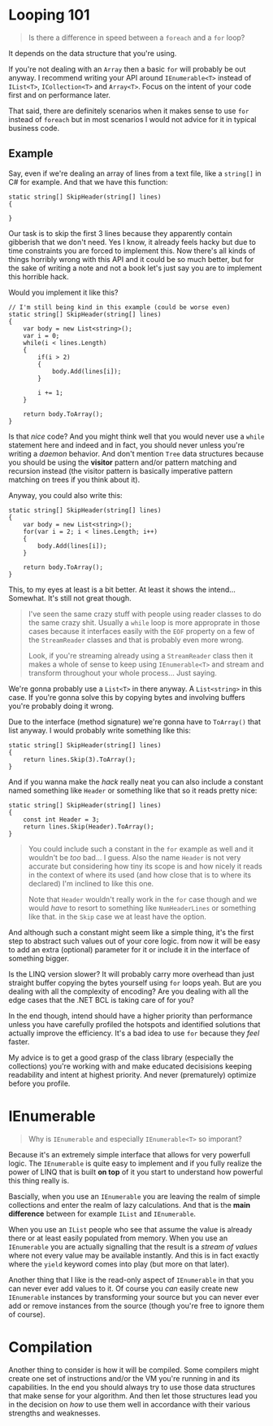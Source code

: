# Looping 101
> Is there a difference in speed between a `foreach` and a `for` loop?

It depends on the data structure that you're using. 

If you're not dealing with an `Array` then a basic `for` will probably 
be out anyway. I recommend writing your API around `IEnumerable<T>`
instead of `IList<T>`, `ICollection<T>` and `Array<T>`. Focus on the 
intent of your code first and on performance later. 

That said, there are definitely scenarios when it makes sense to use
`for` instead of `foreach` but in most scenarios I would not advice 
for it in typical business code.

## Example
Say, even if we're dealing an array of lines from a text file, like a 
`string[]` in C# for example. And that we have this function:

    static string[] SkipHeader(string[] lines)
    {

    }

Our task is to skip the first 3 lines because they apparently 
contain gibberish that we don't need. Yes I know, it already feels
hacky but due to time constraints you are forced to implement
this. Now there's all kinds of things horribly wrong with this API
and it could be so much better, but for the sake of writing a note
and not a book let's just say you are to implement this horrible 
hack.

Would you implement it like this?

    // I'm still being kind in this example (could be worse even)
    static string[] SkipHeader(string[] lines)
    {
        var body = new List<string>();
        var i = 0;
        while(i < lines.Length)
        {
            if(i > 2)
            {
                body.Add(lines[i]);
            }

            i += 1;
        }

        return body.ToArray();
    }

Is that *nice* code? And you might think well that you would never 
use a `while` statement here and indeed and in fact, you should never 
unless you're writing a *daemon* behavior. And don't mention `Tree` 
data structures because you should be using the **visitor** pattern and/or
pattern matching and recursion instead (the visitor pattern is basically imperative pattern matching on trees if you think about it).

Anyway, you could also write this:

    static string[] SkipHeader(string[] lines)
    {
        var body = new List<string>();
        for(var i = 2; i < lines.Length; i++)
        {
            body.Add(lines[i]);
        }

        return body.ToArray();
    }

This, to my eyes at least is a bit better. At least it shows the 
intend... Somewhat. It's still not great though.

> I've seen the same crazy stuff with people using reader classes 
> to do the same crazy shit. Usually a `while` loop is more
> approprate in those cases because it interfaces easily with 
> the `EOF` property on a few of the `StreamReader` classes and
> that is probably even more wrong. 
>
> Look, if you're streaming already using a `StreamReader` class 
> then it makes a whole  of sense to keep using `IEnumerable<T>` 
> and stream and transform throughout your whole process... 
> Just saying.

We're gonna probably use a `List<T>` in there anyway. A `List<string>` 
in this case. If you're gonna solve this by copying bytes and involving 
buffers you're probably doing it wrong.

Due to the interface (method signature) we're gonna have to `ToArray()` 
that list anyway. I would probably write something like this:

    static string[] SkipHeader(string[] lines)
    {
        return lines.Skip(3).ToArray();
    }

And if you wanna make the *hack* really neat you can also include a 
constant named something like `Header` or something like
that so it reads pretty nice:

    static string[] SkipHeader(string[] lines)
    {
        const int Header = 3;
        return lines.Skip(Header).ToArray();
    }

> You could include such a constant in the `for` example as 
> well and it wouldn't be *too* bad... I guess. Also the
> name `Header` is not very accurate but considering how tiny
> its scope is and how nicely it reads in the context of where
> its used (and how close that is to where its declared) I'm 
> inclined to like this one.
>
> Note that `Header` wouldn't really work in the `for` case 
> though and we would *have* to resort to something like
> `NumHeaderLines` or something like that. in the `Skip` case
> we at least have the option.

And although such a constant might seem like a simple thing, it's 
the first step to abstract such values out of your core logic. from
now it will be easy to add an extra (optional) parameter for it or
include it in the interface of something bigger.

Is the LINQ version slower? It will probably carry more overhead 
than just straight buffer copying the bytes yourself using `for`
loops yeah. But are you dealing with all the complexity of encoding?
Are you dealing with all the edge cases that the .NET BCL is taking
care of for you?

In the end though, intend should have a higher priority than
performance unless you have carefully profiled the hotspots and
identified solutions that actually improve the efficiency. It's a 
bad idea to use `for` because they *feel* faster. 

My advice is to get a good grasp of the class library (especially the collections) you're working with and make educated decisisions keeping readability and intent at highest priority. And never (prematurely) 
optimize before you profile.

# IEnumerable
> Why is `IEnumerable` and especially `IEnumerable<T>` so imporant? 

Because it's an extremely simple interface that allows for very 
powerfull logic. The `IEnumerable` is quite easy to implement and if
you fully realize the power of LINQ that is built **on top** of it 
you start to understand how powerful this thing really is. 

Bascially, when you use an `IEnumerable` you are leaving the realm 
of simple collections and enter the realm of lazy calculations. And
that is the **main difference** between for example `IList` and 
`IEnumerable`.

When you use an `IList` people who see that assume the value is 
already there or at least easily populated from memory. When you use
an `IEnumerable` you are actually signalling that the result is 
a *stream of values* where not every value may be available instantly.
And this is in fact exactly where the `yield` keyword comes into 
play (but more on that later).

Another thing that I like is the read-only aspect of `IEnumerable` in
that you can never ever add values to it. Of course you *can* easily 
create new `IEnumerable` instances by transforming your source but 
you can never ever add or remove instances from the source (though 
you're free to ignore them of course).

# Compilation
Another thing to consider is how it will be compiled. Some compilers 
might create one set of instructions and/or the VM you're running in
and its capabilities. In the end you should always try to use those
data structures that make sense for your algorithm. And then let those
structures lead you in the decision on *how* to use them well in 
accordance with their various strengths and weaknesses. 